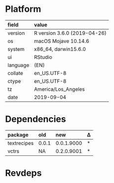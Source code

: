 # Platform

|field    |value                        |
|:--------|:----------------------------|
|version  |R version 3.6.0 (2019-04-26) |
|os       |macOS Mojave 10.14.6         |
|system   |x86_64, darwin15.6.0         |
|ui       |RStudio                      |
|language |(EN)                         |
|collate  |en_US.UTF-8                  |
|ctype    |en_US.UTF-8                  |
|tz       |America/Los_Angeles          |
|date     |2019-09-04                   |

# Dependencies

|package     |old   |new        |Δ  |
|:-----------|:-----|:----------|:--|
|textrecipes |0.0.1 |0.0.1.9000 |*  |
|vctrs       |NA    |0.2.0.9001 |*  |

# Revdeps

